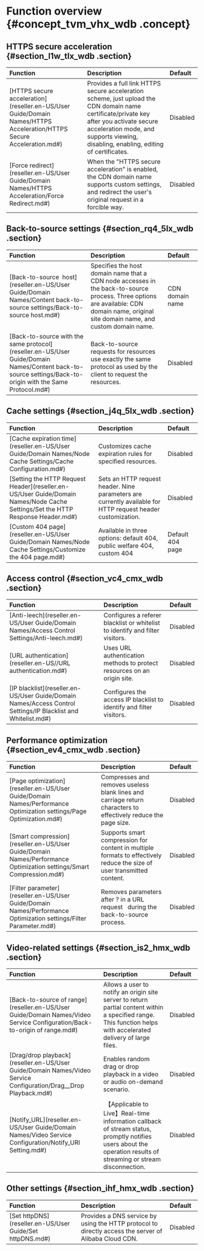 # Function overview {#concept_tvm_vhx_wdb .concept}

## HTTPS secure acceleration {#section_l1w_tlx_wdb .section}

|Function|Description|Default |
|:-------|:----------|:-------|
|[HTTPS secure acceleration](reseller.en-US/User Guide/Domain Names/HTTPS Acceleration/HTTPS Secure Acceleration.md#)|Provides a full link HTTPS secure acceleration scheme, just upload the CDN domain name certificate/private key after you activate secure acceleration mode, and supports viewing, disabling, enabling, editing of certificates.|Disabled|
|[Force redirect](reseller.en-US/User Guide/Domain Names/HTTPS Acceleration/Force Redirect.md#)|When the "HTTPS secure acceleration" is enabled, the CDN domain name supports custom settings, and redirect the user's original request in a forcible way. |Disabled|

## Back-to-source settings {#section_rq4_5lx_wdb .section}

|Function|Description|Default |
|:-------|:----------|:-------|
|[Back-to-source  host](reseller.en-US/User Guide/Domain Names/Content back-to-source settings/Back-to-source host.md#)|Specifies the host domain name that a CDN node accesses in the back-to-source process. Three options are available: CDN domain name, original site domain name, and custom domain name.|CDN domain name|
|[Back-to-source with the same protocol](reseller.en-US/User Guide/Domain Names/Content back-to-source settings/Back-to-origin with the Same Protocol.md#)|Back-to-source requests for resources use exactly the same protocol as used by the client to request the resources.|Disabled|

## Cache settings {#section_j4q_5lx_wdb .section}

|Function|Description|Default  |
|:-------|:----------|:--------|
|[Cache expiration time](reseller.en-US/User Guide/Domain Names/Node Cache Settings/Cache Configuration.md#)|Customizes cache expiration rules for specified resources.|Disabled|
|[Setting the HTTP Request Header](reseller.en-US/User Guide/Domain Names/Node Cache Settings/Set the HTTP Response Header.md#)|Sets an HTTP request header. Nine parameters are currently available for HTTP request header customization.|Disabled|
|[Custom 404 page](reseller.en-US/User Guide/Domain Names/Node Cache Settings/Customize the 404 page.md#)|Available in three options: default 404, public welfare 404, custom 404|Default 404 page|

## Access control {#section_vc4_cmx_wdb .section}

|Function|Description|Default  |
|:-------|:----------|:--------|
|[Anti-leech](reseller.en-US/User Guide/Domain Names/Access Control Settings/Anti-leech.md#)|Configures a referer blacklist or whitelist to identify and filter visitors.|Disabled|
|[URL authentication](reseller.en-US//URL authentication.md#)|Uses URL authentication methods to protect resources on an origin site.|Disabled|
|[IP blacklist](reseller.en-US/User Guide/Domain Names/Access Control Settings/IP Blacklist and Whitelist.md#)|Configures the access IP blacklist to identify and filter visitors. |Disabled|

## Performance optimization {#section_ev4_cmx_wdb .section}

|Function|Description|Default |
|:-------|:----------|:-------|
|[Page optimization](reseller.en-US/User Guide/Domain Names/Performance Optimization settings/Page Optimization.md#)|Compresses and removes useless blank lines and carriage return characters to effectively reduce the page size.|Disabled|
|[Smart compression](reseller.en-US/User Guide/Domain Names/Performance Optimization settings/Smart Compression.md#)|Supports smart compression for content in multiple formats to effectively reduce the size of user transmitted content.|Disabled|
|[Filter parameter](reseller.en-US/User Guide/Domain Names/Performance Optimization settings/Filter Parameter.md#)|Removes parameters after ? in a URL request   during the back-to-source process.|Disabled|

## Video-related settings {#section_is2_hmx_wdb .section}

|Function|Description|Default |
|:-------|:----------|:-------|
|[Back-to-source of range](reseller.en-US/User Guide/Domain Names/Video Service Configuration/Back-to-origin of range.md#)|Allows a user to notify an origin site server to return partial content within a specified range. This function helps with accelerated delivery of large files.|Disabled|
|[Drag/drop playback](reseller.en-US/User Guide/Domain Names/Video Service Configuration/Drag__Drop Playback.md#)|Enables random drag or drop playback in a video or audio on-demand scenario.|Disabled|
|[Notify\_URL](reseller.en-US/User Guide/Domain Names/Video Service Configuration/Notify_URl Setting.md#)| 【Applicable to Live】Real-time information callback of stream status, promptly notifies users about the operation results of streaming or stream disconnection.|Disabled|

## Other settings {#section_ihf_hmx_wdb .section}

|Function|Description|Default |
|:-------|:----------|:-------|
|[Set httpDNS](reseller.en-US/User Guide/Set httpDNS.md#)|Provides a DNS service by using the HTTP protocol to directly access the server of Alibaba Cloud CDN.|Disabled|

